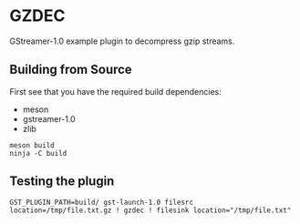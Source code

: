 GZDEC
=====

GStreamer-1.0 example plugin to decompress gzip streams.

Building from Source
--------------------

First see that you have the required build dependencies:

  * meson
  * gstreamer-1.0
  * zlib

```
meson build
ninja -C build
```

Testing the plugin
------------------

```
GST_PLUGIN_PATH=build/ gst-launch-1.0 filesrc location=/tmp/file.txt.gz ! gzdec ! filesink location="/tmp/file.txt"
```
